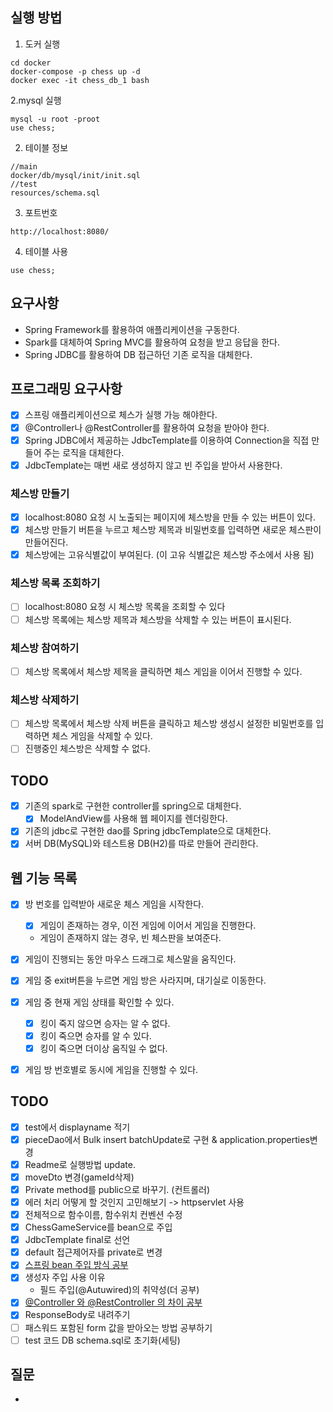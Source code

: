 ## 실행 방법

1. 도커 실행

```
cd docker
docker-compose -p chess up -d
docker exec -it chess_db_1 bash
```

2.mysql 실행

```
mysql -u root -proot
use chess;
```

2. 테이블 정보

```
//main
docker/db/mysql/init/init.sql
//test
resources/schema.sql
```

3. 포트번호

```
http://localhost:8080/
```

4. 테이블 사용

```
use chess;
```

## 요구사항

- Spring Framework를 활용하여 애플리케이션을 구동한다.
- Spark를 대체하여 Spring MVC를 활용하여 요청을 받고 응답을 한다.
- Spring JDBC를 활용하여 DB 접근하던 기존 로직을 대체한다.

## 프로그래밍 요구사항

- [x] 스프링 애플리케이션으로 체스가 실행 가능 해야한다.
- [x] @Controller나 @RestController를 활용하여 요청을 받아야 한다.
- [x] Spring JDBC에서 제공하는 JdbcTemplate를 이용하여 Connection을 직접 만들어 주는 로직을 대체한다.
- [x] JdbcTemplate는 매번 새로 생성하지 않고 빈 주입을 받아서 사용한다.

### 체스방 만들기

- [x] localhost:8080 요청 시 노출되는 페이지에 체스방을 만들 수 있는 버튼이 있다.
- [x] 체스방 만들기 버튼을 누르고 체스방 제목과 비밀번호를 입력하면 새로운 체스판이 만들어진다.
- [x] 체스방에는 고유식별값이 부여된다. (이 고유 식별값은 체스방 주소에서 사용 됨)

### 체스방 목록 조회하기

- [ ] localhost:8080 요청 시 체스방 목록을 조회할 수 있다
- [ ] 체스방 목록에는 체스방 제목과 체스방을 삭제할 수 있는 버튼이 표시된다.

### 체스방 참여하기

- [ ] 체스방 목록에서 체스방 제목을 클릭하면 체스 게임을 이어서 진행할 수 있다.

### 체스방 삭제하기

- [ ] 체스방 목록에서 체스방 삭제 버튼을 클릭하고 체스방 생성시 설정한 비밀번호를 입력하면 체스 게임을 삭제할 수 있다.
- [ ] 진행중인 체스방은 삭제할 수 없다.

## TODO

- [x] 기존의 spark로 구현한 controller를 spring으로 대체한다.
    - [x] ModelAndView를 사용해 웹 페이지를 렌더링한다.
- [x] 기존의 jdbc로 구현한 dao를 Spring jdbcTemplate으로 대체한다.
- [x] 서버 DB(MySQL)와 테스트용 DB(H2)를 따로 만들어 관리한다.

## 웹 기능 목록

- [x] 방 번호를 입력받아 새로운 체스 게임을 시작한다.
    - [x] 게임이 존재하는 경우, 이전 게임에 이어서 게임을 진행한다.
    - 게임이 존재하지 않는 경우, 빈 체스판을 보여준다.

- [x] 게임이 진행되는 동안 마우스 드래그로 체스말을 움직인다.
- [x] 게임 중 exit버튼을 누르면 게임 방은 사라지며, 대기실로 이동한다.
- [x] 게임 중 현재 게임 상태를 확인할 수 있다.
    - [x] 킹이 죽지 않으면 승자는 알 수 없다.
    - [x] 킹이 죽으면 승자를 알 수 있다.
    - [x] 킹이 죽으면 더이상 움직일 수 없다.

- [x] 게임 방 번호별로 동시에 게임을 진행할 수 있다.

## TODO

- [x] test에서 displayname 적기
- [x] pieceDao에서 Bulk insert batchUpdate로 구현 & application.properties변경
- [x] Readme로 실행방법 update.
- [x] moveDto 변경(gameId삭제)
- [x] Private method를 public으로 바꾸기. (컨트롤러)
- [x] 에러 처리 어떻게 할 것인지 고민해보기 -> httpservlet 사용
- [x] 전체적으로 함수이름, 함수위치 컨벤션 수정
- [x] ChessGameService를 bean으로 주입
- [x] JdbcTemplate final로 선언
- [x] default 접근제어자를 private로 변경
- [x] [스프링 bean 주입 방식 공부]()
- [x] 생성자 주입 사용 이유
    - 필드 주입(@Autuwired)의 취약성(더 공부)
- [x] [@Controller 와 @RestController 의 차이 공부](https://velog.io/@betterfuture4/Spring-Controller-RestController-Annotations)
- [x] ResponseBody로 내려주기
- [ ] 패스워드 포함된 form 값을 받아오는 방법 공부하기
- [ ] test 코드 DB schema.sql로 초기화(세팅)

## 질문

- 
